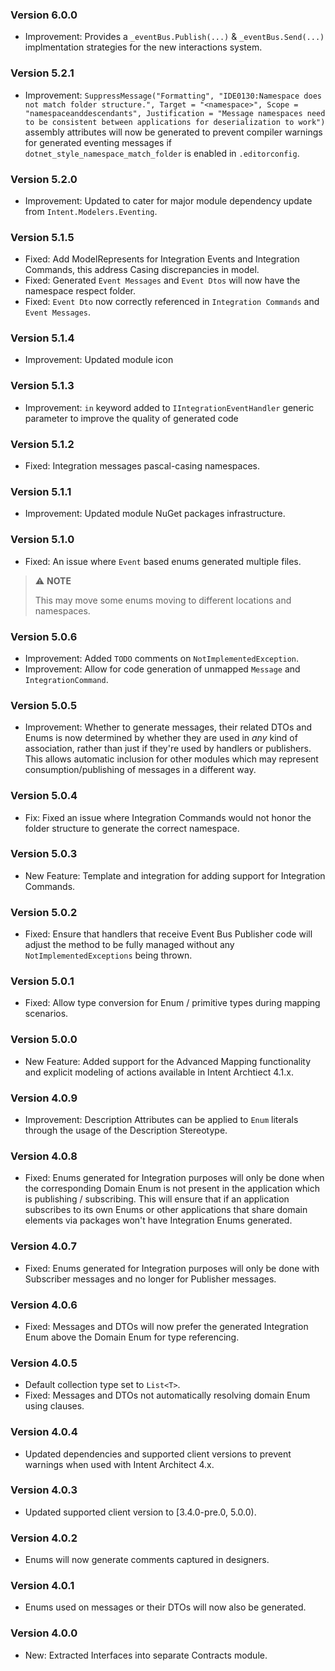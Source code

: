 ### Version 6.0.0

- Improvement: Provides a `_eventBus.Publish(...)` & `_eventBus.Send(...)` implmentation strategies for the new interactions system.

### Version 5.2.1

- Improvement: `SuppressMessage("Formatting", "IDE0130:Namespace does not match folder structure.", Target = "<namespace>", Scope = "namespaceanddescendants", Justification = "Message namespaces need to be consistent between applications for deserialization to work")` assembly attributes will now be generated to prevent compiler warnings for generated eventing messages if `dotnet_style_namespace_match_folder` is enabled in `.editorconfig`.

### Version 5.2.0

- Improvement: Updated to cater for major module dependency update from `Intent.Modelers.Eventing`.

### Version 5.1.5

- Fixed: Add ModelRepresents for Integration Events and Integration Commands, this address Casing discrepancies in model.
- Fixed: Generated `Event Messages` and `Event Dtos` will now have the namespace respect folder.
- Fixed: `Event Dto` now correctly referenced in `Integration Commands` and `Event Messages`.

### Version 5.1.4

- Improvement: Updated module icon

### Version 5.1.3

- Improvement: `in` keyword added to `IIntegrationEventHandler` generic parameter to improve the quality of generated code

### Version 5.1.2

- Fixed: Integration messages pascal-casing namespaces.

### Version 5.1.1

- Improvement: Updated module NuGet packages infrastructure.

### Version 5.1.0

- Fixed: An issue where `Event` based enums generated multiple files. 
> ⚠️ **NOTE**
>
> This may move some enums moving to different locations and namespaces.

### Version 5.0.6

- Improvement: Added `TODO` comments on `NotImplementedException`.
- Improvement: Allow for code generation  of unmapped `Message` and `IntegrationCommand`.

### Version 5.0.5

- Improvement: Whether to generate messages, their related DTOs and Enums is now determined by whether they are used in _any_ kind of association, rather than just if they're used by handlers or publishers. This allows automatic inclusion for other modules which may represent consumption/publishing of messages in a different way.

### Version 5.0.4

- Fix: Fixed an issue where Integration Commands would not honor the folder structure to generate the correct namespace.

### Version 5.0.3

- New Feature: Template and integration for adding support for Integration Commands.

### Version 5.0.2

- Fixed: Ensure that handlers that receive Event Bus Publisher code will adjust the method to be fully managed without any `NotImplementedExceptions` being thrown.

### Version 5.0.1

- Fixed: Allow type conversion for Enum / primitive types during mapping scenarios.

### Version 5.0.0

- New Feature: Added support for the Advanced Mapping functionality and explicit modeling of actions available in Intent Archtiect 4.1.x.

### Version 4.0.9

- Improvement: Description Attributes can be applied to `Enum` literals through the usage of the Description Stereotype.

### Version 4.0.8

- Fixed: Enums generated for Integration purposes will only be done when the corresponding Domain Enum is not present in the application which is publishing / subscribing. This will ensure that if an application subscribes to its own Enums or other applications that share domain elements via packages won't have Integration Enums generated.

### Version 4.0.7

- Fixed: Enums generated for Integration purposes will only be done with Subscriber messages and no longer for Publisher messages.

### Version 4.0.6

- Fixed: Messages and DTOs will now prefer the generated Integration Enum above the Domain Enum for type referencing.

### Version 4.0.5

- Default collection type set to `List<T>`.
- Fixed: Messages and DTOs not automatically resolving domain Enum using clauses.

### Version 4.0.4

- Updated dependencies and supported client versions to prevent warnings when used with Intent Architect 4.x.

### Version 4.0.3

- Updated supported client version to [3.4.0-pre.0, 5.0.0).

### Version 4.0.2

- Enums will now generate comments captured in designers.

### Version 4.0.1

- Enums used on messages or their DTOs will now also be generated.

### Version 4.0.0

- New: Extracted Interfaces into separate Contracts module.
